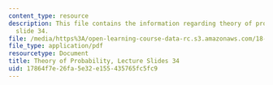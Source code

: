 ```yaml
---
content_type: resource
description: This file contains the information regarding theory of probability, lecture
  slide 34.
file: /media/https%3A/open-learning-course-data-rc.s3.amazonaws.com/18-175-theory-of-probability-spring-2014/17864f7e26fa5e32e155435765fc5fc9_MIT18_175S14_Lecture34.pdf
file_type: application/pdf
resourcetype: Document
title: Theory of Probability, Lecture Slides 34
uid: 17864f7e-26fa-5e32-e155-435765fc5fc9
---
```

